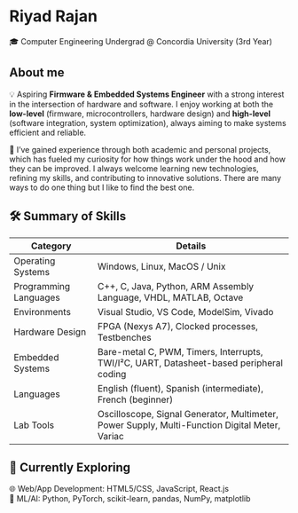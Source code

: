 # Riyad Rajan
🎓 Computer Engineering Undergrad @ Concordia University (3rd Year)

## About me  
💡 Aspiring **Firmware & Embedded Systems Engineer** with a strong interest in the intersection of hardware and software. I enjoy working at both the **low-level** (firmware, microcontrollers, hardware design) and **high-level** (software integration, system optimization), always aiming to make systems efficient and reliable.  

🔧 I’ve gained experience through both academic and personal projects, which has fueled my curiosity for how things work under the hood and how they can be improved. I always welcome learning new technologies, refining my skills, and contributing to innovative solutions. There are many ways to do one thing but I like to find the best one. 

## 🛠️ Summary of Skills
| Category            | Details                                                                 |
|---------------------|-------------------------------------------------------------------------|
| Operating Systems   | Windows, Linux, MacOS / Unix                                            |
| Programming Languages | C++, C, Java, Python, ARM Assembly Language, VHDL, MATLAB, Octave     |
| Environments        | Visual Studio, VS Code, ModelSim, Vivado                                |
| Hardware Design     | FPGA (Nexys A7), Clocked processes, Testbenches                         |
| Embedded Systems    | Bare-metal C, PWM, Timers, Interrupts, TWI/I²C, UART, Datasheet-based peripheral coding |
| Languages           | English (fluent), Spanish (intermediate), French (beginner)             |
| Lab Tools           | Oscilloscope, Signal Generator, Multimeter, Power Supply, Multi-Function Digital Meter, Variac |


## 🚀 Currently Exploring 
🌐 Web/App Development: HTML5/CSS, JavaScript, React.js  
🤖 ML/AI:  Python, PyTorch, scikit-learn, pandas, NumPy, matplotlib
